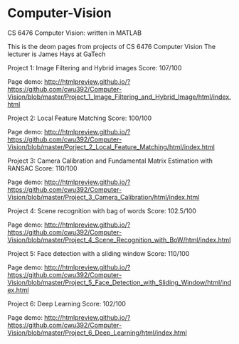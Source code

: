 # Computer-Vision
CS 6476 Computer Vision: written in MATLAB

This is the deom pages from projects of CS 6476 Computer Vision
The lecturer is James Hays at GaTech

Project 1: Image Filtering and Hybrid images
Score: 107/100

Page demo:
http://htmlpreview.github.io/?https://github.com/cwu392/Computer-Vision/blob/master/Project_1_Image_Filtering_and_Hybrid_Image/html/index.html

Project 2: Local Feature Matching
Score: 100/100

Page demo:
http://htmlpreview.github.io/?https://github.com/cwu392/Computer-Vision/blob/master/Porject_2_Local_Feature_Matching/html/index.html

Project 3: Camera Calibration and Fundamental Matrix Estimation with RANSAC
Score: 110/100

Page demo:
http://htmlpreview.github.io/?https://github.com/cwu392/Computer-Vision/blob/master/Project_3_Camera_Calibration/html/index.html

Project 4: Scene recognition with bag of words
Score: 102.5/100

Page demo:
http://htmlpreview.github.io/?https://github.com/cwu392/Computer-Vision/blob/master/Project_4_Scene_Recognition_with_BoW/html/index.html

Project 5: Face detection with a sliding window
Score: 110/100

Page demo:
http://htmlpreview.github.io/?https://github.com/cwu392/Computer-Vision/blob/master/Project_5_Face_Detection_with_Sliding_Window/html/index.html

Project 6: Deep Learning
Score: 102/100

Page demo:
http://htmlpreview.github.io/?https://github.com/cwu392/Computer-Vision/blob/master/Project_6_Deep_Learning/html/index.html
